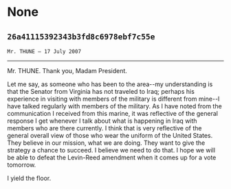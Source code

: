 # None
## `26a41115392343b3fd8c6978ebf7c55e`
`Mr. THUNE — 17 July 2007`

---


Mr. THUNE. Thank you, Madam President.

Let me say, as someone who has been to the area--my understanding is 
that the Senator from Virginia has not traveled to Iraq; perhaps his 
experience in visiting with members of the military is different from 
mine--I have talked regularly with members of the military. As I have 
noted from the communication I received from this marine, it was 
reflective of the general response I get whenever I talk about what is 
happening in Iraq with members who are there currently. I think that is 
very reflective of the general overall view of those who wear the 
uniform of the United States. They believe in our mission, what we are 
doing. They want to give the strategy a chance to succeed. I believe we 
need to do that. I hope we will be able to defeat the Levin-Reed 
amendment when it comes up for a vote tomorrow.

I yield the floor.